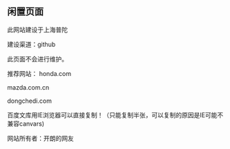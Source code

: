 ## 闲置页面
此网站建设于上海普陀

建设渠道：github

此页面不会进行维护。

推荐网站：
honda.com

mazda.com.cn

dongchedi.com

百度文库用IE浏览器可以直接复制！（只能复制半张，可以复制的原因是IE可能不兼容canvars)

网站所有者：开朗的网友
